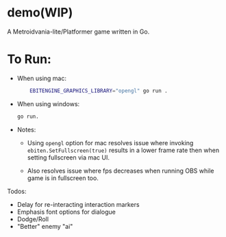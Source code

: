 # demo(WIP)
A Metroidvania-lite/Platformer game written in Go.


# To Run:
- When using mac: 
    ```bash
        EBITENGINE_GRAPHICS_LIBRARY="opengl" go run .
    ```
- When using windows: 
    ```bash
    go run.
    ```
- Notes: 
    - Using `opengl` option for mac resolves issue where invoking `ebiten.SetFullscreen(true)` results in a lower frame rate then when setting fullscreen via mac UI.
    
    - Also resolves issue where fps decreases when running OBS while game is in fullscreen too.



Todos:
- Delay for re-interacting interaction markers
- Emphasis font options for dialogue
- Dodge/Roll
- "Better" enemy "ai"
